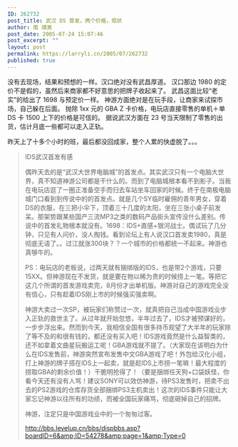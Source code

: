 ```yaml
---
ID: 262732
post_title: 武汉 DS 首发，两个价格，现状
author: 南 靖男
post_date: 2005-07-24 15:07:46
post_excerpt: ""
layout: post
permalink: https://larryli.cn/2005/07/262732
published: true
---
```

没有去现场，结果和预想的一样。汉口绝对没有武昌厚道。
汉口那边 1980 的定价不是假的，虽然后来商家都不好意思的把牌子收起来了。
武昌这面比较“老实”的给出了 1698 与预定价一样。
神游方面绝对是在玩手段，让商家来试探市场，自己躲在后面。
抛除 1xx 元的 GBA Z 卡价格，电玩店直接零售的单机＋单 DS 卡 1500 上下的价格是可信的。
据说武汉方面在 23 号当天限制了零售的出货，估计月底一些都可以走入正轨。

昨天上了十多个小时的班，最后都没回成家，整个人累的快虚脱了。。。
<!--more-->
<blockquote>IDS武汉首发有感

偶昨天去的是“武汉大世界电脑城”的首发点。其实武汉只有一个电脑大世界，真不知道神游公司都是干什么的。而到了电脑城根本看不到影子。当我在电玩店逛了一圈正准备空手而归去车站坐车回家的时候。终于在南极电脑城门口看到到传说中的的首发点。就是几个SY临时雇佣的青年男女，穿着DS的衣服，在三把小伞下，顶着三十几度的太阳，坐在三张小桌子前发呆。那架势跟某些国产三流MP3之类的数码产品街头宣传没什么差别。传说中的首发礼物根本就没有。1698：IDS+直感+银河战士。偶试玩了几分钟，只见有人问价，没人掏钱。看到论坛上有人说汉口首发卖1980，真是彻底无语了。。过江就涨300块？？一个城市的价格都统一不起来。神游也真够牛的。

PS：电玩店的老板说，过两天就有捆绑版的IDS，也是带2个游戏，只要15XX。但神游现在不发货，就是要在物以稀为贵的时候捞上一笔。等把它这几个所谓的首发游戏卖完，8月份才出单机版。神游对自己的游戏完全没有信心，只有趁着IDS刚上市的时候强买强卖啊。

神游大卖过一次SP，被玩家们称赞过一次，就真把自己当成中国游戏业步入正轨的救世主了。从过年就开始忽悠，半年过去了，IDS才被预谋好的，一步步浮出来。然而到今天，我相信全国有很多持币观望了大半年的玩家除了等不及的和很有钱的，都还没有买入吧！IDS游戏竟然是什么益智类的，还不如拿着文曲星玩搬运工呢！GBA游戏就不提了。（大家现在该明白为什么在IDS发售前，神游突然宣布发售中文GBA游戏了吧！外包给汉化小组，打上神游的牌子搭在IDS上一起卖，就是趁IDS上市捞一笔嘛！最大程度的捞取GBA的剩余价值！）干脆明抢得了！（要是捆绑任天狗+口袋妖怪，你看今天还有没有人骂！建议SONY可以效仿神游，待PS3发售时，把卖不出去的PS2游戏的仓库存货全部捆绑PS3主机卖出！这次的IDS事件只能让大家忘记神游以往所有的功绩，而被全国玩家痛骂，彻底砸掉自己的招牌。

神游，注定只是中国游戏业中的一个匆匆过客。

<a href="http://bbs.levelup.cn/bbs/dispbbs.asp?boardID=6&amp;ID=54278&amp;page=1&amp;Type=0">http://bbs.levelup.cn/bbs/dispbbs.asp?boardID=6&amp;ID=54278&amp;page=1&amp;Type=0</a></blockquote>